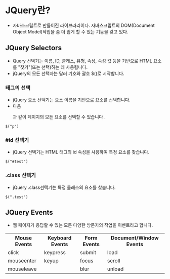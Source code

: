 # JQuery란?
- 자바스크립트로 만들어진 라이브러리이다. 자바스크립트의 DOM(Document Object Model)작업을 좀 더 쉽게 할 수 있는 기능을 갖고 있다.

## JQuery Selectors
- Query 선택기는 이름, ID, 클래스, 유형, 속성, 속성 값 등을 기반으로 HTML 요소를 "찾기"(또는 선택)하는 데 사용됩니다.
- jQuery의 모든 선택자는 달러 기호와 괄호 $()로 시작합니다.

### 태그의 선택
- jQuery 요소 선택기는 요소 이름을 기반으로 요소를 선택합니다.
- 다음 <p>과 같이 페이지의 모든 요소를 선택할 수 있습니다 .
```
$("p")
```

### \#id 선택기
- jQuery 선택기는 HTML 태그의 id 속성을 사용하여 특정 요소를 찾습니다.
```
$("#test")
```

### .class 선택기
- jQuery .class선택기는 특정 클래스의 요소를 찾습니다.
```
$(".test")
```

## JQuery Events
- 웹 페이지가 응답할 수 있는 모든 다양한 방문자의 작업을 이벤트라고 합니다.

<table>
  <tr>
    <th>Mouse Events</th>
    <th>Keyboard Events</th>
    <th>Form Events</th>
    <th>Document/Window Events</th>
  </tr>
  <tr>
    <td>click</td>
    <td>keypress</td>
    <td>submit</td>
    <td>load</td>
  </tr>
  <tr>
    <td>mouseenter</td>
    <td>keyup</td>
    <td>focus</td>
    <td>scroll</td>
  </tr>
  <tr>
    <td>mouseleave</td>
    <td></td>
    <td>blur</td>
    <td>unload</td>
  </tr>
</table>
